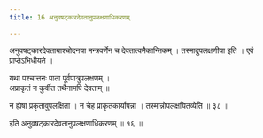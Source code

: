 ```yaml
---
title: 16 अनुवषट्कारदेवतानुपलक्षणाधिकरणम्

---
```


अनुवषट्कारदेवतायाश्चोदनया मन्त्रवर्णेन च देवतात्वमैकान्तिकम् । तस्मादुपलक्षणीया इति । एवं प्राप्तेऽभिधीयते ।

यथा पश्चात्तनः पाता पूर्वपात्रुपलक्षणम् ।  
अप्राकृतं न कुर्वीत तथैनामपि देवताम् ॥  


न ह्येषा प्रकृतावुपलक्षिता । न चेह प्राकृतकार्यापन्ना । तस्मान्नोपलक्षयितव्येति ॥ ३८ ॥

इति अनुवषट्कारदेवतानुपलक्षणाधिकरणम् ॥ १६ ॥
